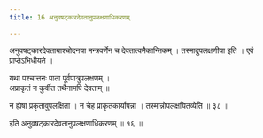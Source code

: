 ```yaml
---
title: 16 अनुवषट्कारदेवतानुपलक्षणाधिकरणम्

---
```


अनुवषट्कारदेवतायाश्चोदनया मन्त्रवर्णेन च देवतात्वमैकान्तिकम् । तस्मादुपलक्षणीया इति । एवं प्राप्तेऽभिधीयते ।

यथा पश्चात्तनः पाता पूर्वपात्रुपलक्षणम् ।  
अप्राकृतं न कुर्वीत तथैनामपि देवताम् ॥  


न ह्येषा प्रकृतावुपलक्षिता । न चेह प्राकृतकार्यापन्ना । तस्मान्नोपलक्षयितव्येति ॥ ३८ ॥

इति अनुवषट्कारदेवतानुपलक्षणाधिकरणम् ॥ १६ ॥
